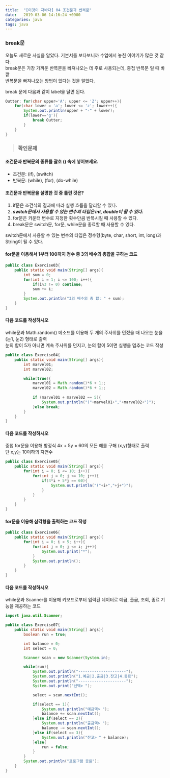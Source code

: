 ```yaml
---
title:  "[이것이 자바다] 04 조건문과 반복문"
date:   2019-03-06 14:16:24 +0900
categories: java
tags: java
---
```


### break문

오늘도 새로운 사실을 알았다. 기본서를 보다보니까 수업에서 놓친 이야기가 많은 것 같다.  
break문은 가장 가까운 반복문을 빠져나오는 데 주로 사용되는데, 중첩 반복문 일 때 바깥  
반복문을 빠져나오는 방법이 있다는 것을 알았다.  
  
break 문에 다음과 같이 label을 달면 된다.  

```java
Outter: for(char upper='A'; upper <= 'Z'; upper++){
	for(char lower = 'a'; lower <= 'z'; lower++){
		System.out.println(upper + "-" + lower);
		if(lower=='g'){
			break Outter;
		}
	}
}
```

> ### 확인문제

#### 조건문과 반복문의 종류를 괄호 () 속에 넣어보세요.

- 조건문: (if), (switch)
- 반복문: (while), (for), (do-while)

#### 조건문과 반복문을 설명한 것 중 틀린 것은?

1. if문은 조건식의 결과에 따라 실행 흐름을 달리할 수 있다.
2. **_switch문에서 사용할 수 있는 변수의 타입은 int, double이 될 수 있다._**
3. for문은 카운터 변수로 지정한 횟수만큼 반복시킬 때 사용할 수 있다.
4. break문은 switch문, for문, while문을 종료할 때 사용할 수 있다.

switch문에서 사용할 수 있는 변수의 타입은 정수형(byte, char, short, int, long)과 String이 될 수 있다.
  
#### for문을 이용해서 1부터 100까지 정수 중 3의 배수의 총합을 구하는 코드

```java
public class Exercise03{
	public static void main(String[] args){
		int sum = 0;
		for(int i = 1; i <= 100; i++){
			if(i%3 != 0) continue;
			sum += i;
		}
		System.out.println("3의 배수의 총 합: " + sum);
	}
}
```

#### 다음 코드를 작성하시오

while문과 Math.random() 메소드를 이용해 두 개의 주사위를 던졌을 때 나오는 눈을 (눈1, 눈2) 형태로 출력  
눈의 합이 5가 아니면 계속 주사위를 던지고, 눈의 합이 5이면 실행을 멈추는 코드 작성

```java
public class Exercise04{
	public static void main(String[] args){
		int marvel01;
		int marvel02;

		while(true){
			marvel01 = Math.random()*6 + 1;;
			marvel02 = Math.random()*6 + 1;;
			
			if (marvel01 + marvel02 == 5){
				System.out.println("("+marvel01+","+marvel02+")");
			}else break;
		}
	}
}
```

#### 다음 코드를 작성하시오

중첩 for문을 이용해 방정식 4x + 5y = 60의 모든 해를 구해 (x,y)형태로 출력  
단 x,y는 10이하의 자연수

```java
public class Exercise05{
	public static void main(String[] args){
		for(int i = 0; i <= 10; i++){
			for(int j = 0; j <= 10; j++){
				if(4*i + 5*j == 60){
					System.out.println("("+i+","+j+")");
				}
			}
		}
	}
}
```

#### for문을 이용해 삼각형을 출력하는 코드 작성

```java
public class Exercise06{
	public static void main(String[] args){
		for(int i = 0; i < 5; i++){
			for(int j = 0; j <= i; j++){
				System.out.print("*");
			}
			System.out.println();
		}
	}
}
```

#### 다음 코드를 작성하시오

while문과 Scanner를 이용해 키보드로부터 입력된 데이터로 예금, 출금, 조회, 종료 기능을 제공하는 코드  

```java
import java.util.Scanner;

public class Exercise07{
	public static void main(String[] args){
		boolean run = true;

		int balance = 0;
		int select = 0;

		Scanner scan = new Scanner(System.in);

		while(run){
			System.out.println("---------------------");
			System.out.println("1.예금|2.출금|3.잔고|4.종료");
			System.out.println("---------------------");
			System.out.print("선택> ");

			select = scan.nextInt();

			if(select == 1){	
				System.out.println("예금액> ");
				balance += scan.nextInt();
			}else if(select == 2){
				System.out.println("출금액> ");
				balance -= scan.nextInt();
			}else if(select == 3){
				System.out.println("잔고> " + balance);
			}else{
				run = false;
			}
		}
		System.out.println("프로그램 종료");
	}
}
```